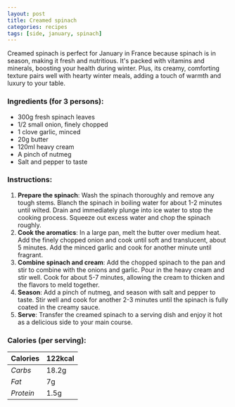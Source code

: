 ```yaml
---
layout: post
title: Creamed spinach
categories: recipes
tags: [side, january, spinach]
---
```


Creamed spinach is perfect for January in France because spinach is in season, making it fresh and nutritious. It's packed with vitamins and minerals, boosting your health during winter. 
Plus, its creamy, comforting texture pairs well with hearty winter meals, adding a touch of warmth and luxury to your table.

### Ingredients (for 3 persons):
- 300g fresh spinach leaves
- 1/2 small onion, finely chopped
- 1 clove garlic, minced
- 20g butter
- 120ml heavy cream
- A pinch of nutmeg
- Salt and pepper to taste

### Instructions:

1. **Prepare the spinach**: Wash the spinach thoroughly and remove any tough stems. Blanch the spinach in boiling water for about 1-2 minutes until wilted. Drain and immediately plunge into ice water to stop the cooking process. Squeeze out excess water and chop the spinach roughly.
2. **Cook the aromatics**: In a large pan, melt the butter over medium heat. Add the finely chopped onion and cook until soft and translucent, about 5 minutes. Add the minced garlic and cook for another minute until fragrant.
3. **Combine spinach and cream**: Add the chopped spinach to the pan and stir to combine with the onions and garlic. Pour in the heavy cream and stir well. Cook for about 5-7 minutes, allowing the cream to thicken and the flavors to meld together.
4. **Season**: Add a pinch of nutmeg, and season with salt and pepper to taste. Stir well and cook for another 2-3 minutes until the spinach is fully coated in the creamy sauce.
5. **Serve**: Transfer the creamed spinach to a serving dish and enjoy it hot as a delicious side to your main course.

### Calories (per serving):

| **Calories** | 122kcal |
| ----------- | ----------- |
| *Carbs* | 18.2g |
| *Fat* | 7g |
| *Protein* | 1.5g |